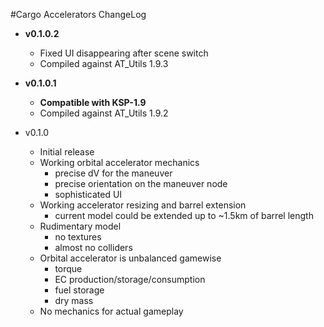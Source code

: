 #Cargo Accelerators ChangeLog

* **v0.1.0.2**
    * Fixed UI disappearing after scene switch
    * Compiled against AT_Utils 1.9.3

* **v0.1.0.1**
    * **Compatible with KSP-1.9**
    * Compiled against AT_Utils 1.9.2

* v0.1.0
    * Initial release
    * Working orbital accelerator mechanics
        * precise dV for the maneuver
        * precise orientation on the maneuver node
        * sophisticated UI
    * Working accelerator resizing and barrel extension
        * current model could be extended up to ~1.5km of barrel length
    * Rudimentary model
        * no textures
        * almost no colliders
    * Orbital accelerator is unbalanced gamewise
        * torque
        * EC production/storage/consumption
        * fuel storage
        * dry mass
    * No mechanics for actual gameplay
